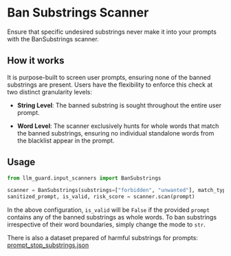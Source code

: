 # Ban Substrings Scanner

Ensure that specific undesired substrings never make it into your prompts with the BanSubstrings scanner.

## How it works

It is purpose-built to screen user prompts, ensuring none of the banned substrings are present.
Users have the flexibility to enforce this check at two distinct granularity levels:

- **String Level**: The banned substring is sought throughout the entire user prompt.

- **Word Level**: The scanner exclusively hunts for whole words that match the banned substrings, ensuring no individual
  standalone words from the blacklist appear in the prompt.

## Usage

```python
from llm_guard.input_scanners import BanSubstrings

scanner = BanSubstrings(substrings=["forbidden", "unwanted"], match_type="word", case_sensitive=False)
sanitized_prompt, is_valid, risk_score = scanner.scan(prompt)
```

In the above configuration, `is_valid` will be `False` if the provided `prompt` contains any of the banned substrings as
whole words. To ban substrings irrespective of their word boundaries, simply change the mode to `str`.

There is also a dataset prepared of harmful substrings for
prompts: [prompt_stop_substrings.json](../../llm_guard/resources/prompt_stop_substrings.json)
